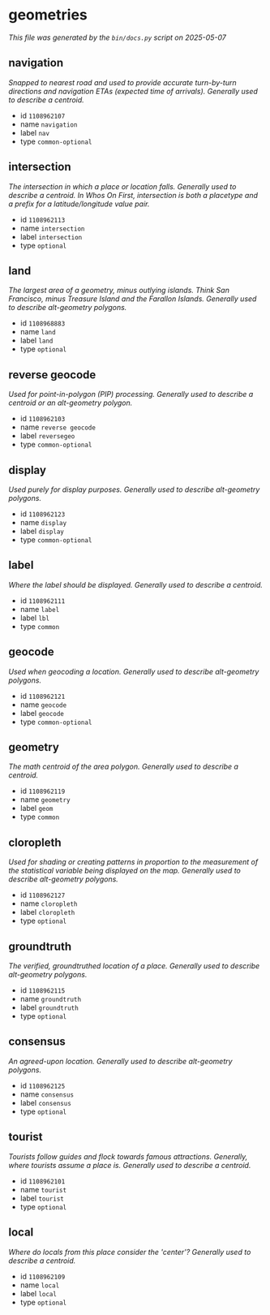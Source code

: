 # geometries

_This file was generated by the `bin/docs.py` script on 2025-05-07_

## navigation

_Snapped to nearest road and used to provide accurate turn-by-turn directions and navigation ETAs (expected time of arrivals). Generally used to describe a centroid._

* id `1108962107`
* name `navigation`
* label `nav`
* type `common-optional`

## intersection

_The intersection in which a place or location falls. Generally used to describe a centroid. In Whos On First, intersection is both a placetype and a prefix for a latitude/longitude value pair._

* id `1108962113`
* name `intersection`
* label `intersection`
* type `optional`

## land

_The largest area of a geometry, minus outlying islands. Think San Francisco, minus Treasure Island and the Farallon Islands. Generally used to describe alt-geometry polygons._

* id `1108968883`
* name `land`
* label `land`
* type `optional`

## reverse geocode

_Used for point-in-polygon (PIP) processing. Generally used to describe a centroid or an alt-geometry polygon._

* id `1108962103`
* name `reverse geocode`
* label `reversegeo`
* type `common-optional`

## display

_Used purely for display purposes. Generally used to describe alt-geometry polygons._

* id `1108962123`
* name `display`
* label `display`
* type `common-optional`

## label

_Where the label should be displayed. Generally used to describe a centroid._

* id `1108962111`
* name `label`
* label `lbl`
* type `common`

## geocode

_Used when geocoding a location. Generally used to describe alt-geometry polygons._

* id `1108962121`
* name `geocode`
* label `geocode`
* type `common-optional`

## geometry

_The math centroid of the area polygon. Generally used to describe a centroid._

* id `1108962119`
* name `geometry`
* label `geom`
* type `common`

## cloropleth

_Used for shading or creating patterns in proportion to the measurement of the statistical variable being displayed on the map. Generally used to describe alt-geometry polygons._

* id `1108962127`
* name `cloropleth`
* label `cloropleth`
* type `optional`

## groundtruth

_The verified, groundtruthed location of a place. Generally used to describe alt-geometry polygons._

* id `1108962115`
* name `groundtruth`
* label `groundtruth`
* type `optional`

## consensus

_An agreed-upon location. Generally used to describe alt-geometry polygons._

* id `1108962125`
* name `consensus`
* label `consensus`
* type `optional`

## tourist

_Tourists follow guides and flock towards famous attractions. Generally, where tourists assume a place is. Generally used to describe a centroid._

* id `1108962101`
* name `tourist`
* label `tourist`
* type `optional`

## local

_Where do locals from this place consider the 'center'? Generally used to describe a centroid._

* id `1108962109`
* name `local`
* label `local`
* type `optional`

